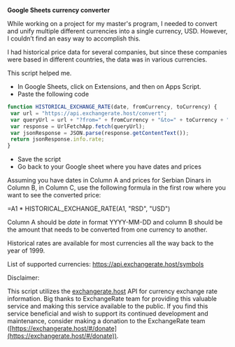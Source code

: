 **Google Sheets currency converter**

While working on a project for my master's program, I needed to convert and unify multiple different currencies into a single currency, USD. However, I couldn’t find an easy way to accomplish this.

I had historical price data for several companies, but since these companies were based in different countries, the data was in various currencies.

This script helped me. 

*   In Google Sheets, click on Extensions, and then on Apps Script.
*   Paste the following code

```javascript
function HISTORICAL_EXCHANGE_RATE(date, fromCurrency, toCurrency) {
 var url = "https://api.exchangerate.host/convert";
 var queryUrl = url + "?from=" + fromCurrency + "&to=" + toCurrency + "&date=" + Utilities.formatDate(new Date(date), "GMT", "yyyy-MM-dd");
 var response = UrlFetchApp.fetch(queryUrl);
 var jsonResponse = JSON.parse(response.getContentText());
 return jsonResponse.info.rate;
}
```

*   Save the script
*   Go back to your Google sheet where you have dates and prices

Assuming you have dates in Column A and prices for Serbian Dinars in Column B, in Column C, use the following formula in the first row where you want to see the converted price:

\=A1 \* HISTORICAL\_EXCHANGE\_RATE(A1, "RSD", "USD")

Column A should be _date_ in format YYYY-MM-DD and column B should be the amount that needs to be converted from one currency to another.

Historical rates are available for most currencies all the way back to the year of 1999.

List of supported currencies: https://api.exchangerate.host/symbols

Disclaimer:

This script utilizes the [exchangerate.host](https://exchangerate.host) API for currency exchange rate information. Big thanks to ExchangeRate team for providing this valuable service and making this service available to the public. If you find this service beneficial and wish to support its continued development and maintenance, consider making a donation to the ExchangeRate team ([https://exchangerate.host/#/donate](https://exchangerate.host/#/donate)).
